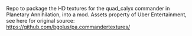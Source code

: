 Repo to package the HD textures for the quad_calyx commander in Planetary Annihilation, into a mod. Assets property of Uber Entertainment, see here for original source: https://github.com/bgolus/pa.commandertextures/